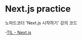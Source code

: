 # Next.js practice

노마드코더 'Next.js 시작하기' 강의 코드

-[TIL - Next.js](https://github.com/yyeonggg/TIL/tree/master/Next.js)
